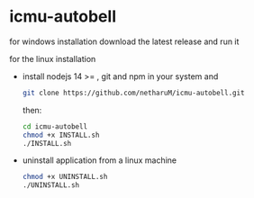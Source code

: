 # icmu-autobell

for windows installation
download the latest release and run it

for the linux installation

- install nodejs 14 >= , git and npm in your system
    and

    ```bash
    git clone https://github.com/netharuM/icmu-autobell.git
    ```

    then:

    ```bash
    cd icmu-autobell
    chmod +x INSTALL.sh
    ./INSTALL.sh
    ```

- uninstall application from a linux machine
    ```bash
    chmod +x UNINSTALL.sh
    ./UNINSTALL.sh
    ```